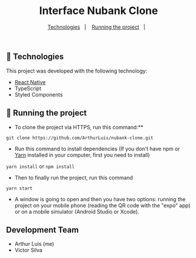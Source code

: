 <h1 align="center">
    Interface Nubank Clone
</h1>

<p align="center">
  <a href="#rocket-technologies">Technologies</a>&nbsp;&nbsp;&nbsp;|&nbsp;&nbsp;&nbsp;
  <a href="#construction_worker-running-the-project">Running the project</a>&nbsp;&nbsp;&nbsp;|&nbsp;&nbsp;&nbsp;
</p>

<br>

## :rocket: Technologies

This project was developed with the following technology:

- [React Native](https://facebook.github.io/react-native/)
- TypeScript
- Styled Components

## :construction_worker: Running the project

- To clone the project via HTTPS, run this command:\*\*

`git clone https://github.com/ArthurLuis/nubank-clone.git`

- Run this command to install dependencies (If you don't have npm or [Yarn](https://yarnpkg.com/) installed in your computer, first you need to install)

`yarn install` or `npm install`

- Then to finally run the project, run this command

`yarn start`

- A window is going to open and then you have two options: running the project on your mobile phone (reading the QR code with the "expo" app) or on a mobile simulator (Android Studio or Xcode).

## Development Team

- Arthur Luis (me)
- Victor Silva
